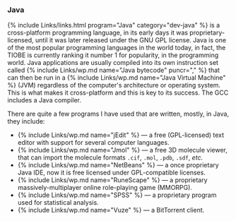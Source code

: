 ### Java
{% include Links/links.html program="Java" category="dev-java" %} is a cross-platform programming language, in its early days it was proprietary-licensed, until it was later released under the GNU GPL license. Java is one of the most popular programming languages in the world today, in fact, the TIOBE is currently ranking it number 1 for popularity, in the programming world. Java applications are usually compiled into its own instruction set called {% include Links/wp.md name="Java bytecode" puncr="," %} that can then be run in a {% include Links/wp.md name="Java Virtual Machine" %}  (JVM) regardless of the computer's architecture or operating system. This is what makes it cross-platform and this is key to its success. The GCC includes a Java compiler.

There are quite a few programs I have used that are written, mostly, in Java, they include:

* {% include Links/wp.md name="jEdit" %} &mdash; a free (GPL-licensed) text editor with support for several computer languages.
* {% include Links/wp.md name="Jmol" %} &mdash; a free 3D molecule viewer, that can import the molecule formats `.cif`, `.mol`, `.pdb`, `.sdf`, *etc.*
* {% include Links/wp.md name="NetBeans" %} &mdash; a once proprietary Java IDE, now it is free licensed under GPL-compatible licenses.
* {% include Links/wp.md name="RuneScape" %} &mdash; a proprietary massively-multiplayer online role-playing game (MMORPG).
* {% include Links/wp.md name="SPSS" %} &mdash; a proprietary program used for statistical analysis.
* {% include Links/wp.md name="Vuze" %} &mdash; a BitTorrent client.
